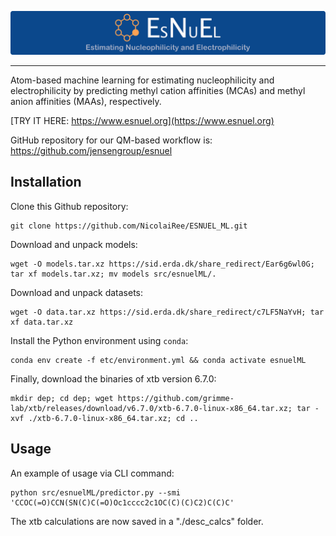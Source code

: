<p align="center">
  <img src="image/logo.png"/>
</p>

---

Atom-based machine learning for estimating nucleophilicity and electrophilicity by predicting methyl cation affinities (MCAs) and methyl anion affinities
(MAAs), respectively.

[TRY IT HERE: https://www.esnuel.org](https://www.esnuel.org)

GitHub repository for our QM-based workflow is: https://github.com/jensengroup/esnuel

## Installation

Clone this Github repository:

    git clone https://github.com/NicolaiRee/ESNUEL_ML.git

Download and unpack models:

    wget -O models.tar.xz https://sid.erda.dk/share_redirect/Ear6g6wl0G; tar xf models.tar.xz; mv models src/esnuelML/.

Download and unpack datasets:

    wget -O data.tar.xz https://sid.erda.dk/share_redirect/c7LF5NaYvH; tar xf data.tar.xz

Install the Python environment using `conda`:

    conda env create -f etc/environment.yml && conda activate esnuelML

Finally, download the binaries of xtb version 6.7.0:

    mkdir dep; cd dep; wget https://github.com/grimme-lab/xtb/releases/download/v6.7.0/xtb-6.7.0-linux-x86_64.tar.xz; tar -xvf ./xtb-6.7.0-linux-x86_64.tar.xz; cd ..


## Usage

An example of usage via CLI command:

    python src/esnuelML/predictor.py --smi 'CCOC(=O)CCN(SN(C)C(=O)Oc1cccc2c1OC(C)(C)C2)C(C)C'

The xtb calculations are now saved in a "./desc_calcs" folder.
